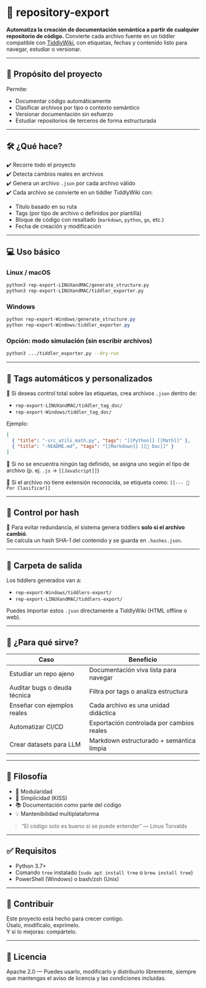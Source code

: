 # 🧠 repository-export

**Automatiza la creación de documentación semántica a partir de cualquier repositorio de código.**
Convierte cada archivo fuente en un tiddler compatible con [TiddlyWiki](https://tiddlywiki.com), con etiquetas, fechas y contenido listo para navegar, estudiar o versionar.

---

## 🎯 Propósito del proyecto

Permite:
- Documentar código automáticamente
- Clasificar archivos por tipo o contexto semántico
- Versionar documentación sin esfuerzo
- Estudiar repositorios de terceros de forma estructurada

---

## 🛠️ ¿Qué hace?

✔️ Recorre todo el proyecto<br>
✔️ Detecta cambios reales en archivos<br>
✔️ Genera un archivo `.json` por cada archivo válido<br>
✔️ Cada archivo se convierte en un tiddler TiddlyWiki con:
- Título basado en su ruta
- Tags (por tipo de archivo o definidos por plantilla)
- Bloque de código con resaltado (`markdown`, `python`, `go`, etc.)
- Fecha de creación y modificación

---

## 💻 Uso básico

### Linux / macOS
```bash
python3 rep-export-LINUXandMAC/generate_structure.py
python3 rep-export-LINUXandMAC/tiddler_exporter.py
```

### Windows
```powershell
python rep-export-Windows/generate_structure.py
python rep-export-Windows/tiddler_exporter.py
```

### Opción: modo simulación (sin escribir archivos)
```bash
python3 .../tiddler_exporter.py --dry-run
```

---

## 🧩 Tags automáticos y personalizados

📁 Si deseas control total sobre las etiquetas, crea archivos `.json` dentro de:
- `rep-export-LINUXandMAC/tiddler_tag_doc/`
- `rep-export-Windows/tiddler_tag_doc/`

Ejemplo:
```json
[
  { "title": "-src_utils_math.py", "tags": "[[Python]] [[Math]]" },
  { "title": "-README.md", "tags": "[[Markdown]] [[📘 Doc]]" }
]
```

🧠 Si no se encuentra ningún tag definido, se asigna uno según el tipo de archivo (p. ej. `.js` → `[[JavaScript]]`)

📌 Si el archivo no tiene extensión reconocida, se etiqueta como: `[[--- 🧬 Por Clasificar]]`

---

## 🧪 Control por hash

🔐 Para evitar redundancia, el sistema genera tiddlers **solo si el archivo cambió**.  
Se calcula un hash SHA-1 del contenido y se guarda en `.hashes.json`.

---

## 📂 Carpeta de salida

Los tiddlers generados van a:
- `rep-export-Windows/tiddlers-export/`
- `rep-export-LINUXandMAC/tiddlers-export/`

Puedes importar estos `.json` directamente a TiddlyWiki (HTML offline o web).

---

## 🧭 ¿Para qué sirve?

| Caso | Beneficio |
|------|-----------|
| Estudiar un repo ajeno | Documentación viva lista para navegar |
| Auditar bugs o deuda técnica | Filtra por tags o analiza estructura |
| Enseñar con ejemplos reales | Cada archivo es una unidad didáctica |
| Automatizar CI/CD | Exportación controlada por cambios reales |
| Crear datasets para LLM | Markdown estructurado + semántica limpia |

---

## 🔎 Filosofía

- 🧱 Modularidad
- 🧠 Simplicidad (KISS)
- 📚 Documentación como parte del código
- 💡 Mantenibilidad multiplataforma

> “El código solo es bueno si se puede entender” — Linus Torvalds

---

## ✅ Requisitos
- Python 3.7+
- Comando `tree` instalado (`sudo apt install tree` o `brew install tree`)
- PowerShell (Windows) o bash/zsh (Unix)

---

## 🚀 Contribuir
Este proyecto está hecho para crecer contigo.  
Úsalo, modifícalo, exprímelo.  
Y si lo mejoras: compártelo.

---

## 📄 Licencia
Apache 2.0 — Puedes usarlo, modificarlo y distribuirlo libremente, siempre que mantengas el aviso de licencia y las condiciones incluidas.

